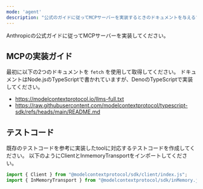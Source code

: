```yaml
---
mode: 'agent'
description: "公式のガイドに従ってMCPサーバーを実装するときのドキュメントを与えるプロンプト"
---
```


Anthropicの公式ガイドに従ってMCPサーバーを実装してください。

## MCPの実装ガイド

最初に以下の2つのドキュメントを `fetch` を使用して取得してください。
ドキュメントはNode.jsのTypeScriptで書かれていますが、DenoのTypeScriptで実装してください。

- https://modelcontextprotocol.io/llms-full.txt
- https://raw.githubusercontent.com/modelcontextprotocol/typescript-sdk/refs/heads/main/README.md

## テストコード

既存のテストコードを参考に実装したtoolに対応するテストコードを作成してください。
以下のようにClientとInmemoryTransportをインポートしてください。

```ts
import { Client } from "@modelcontextprotocol/sdk/client/index.js";
import { InMemoryTransport } from "@modelcontextprotocol/sdk/inMemory.js";
```
